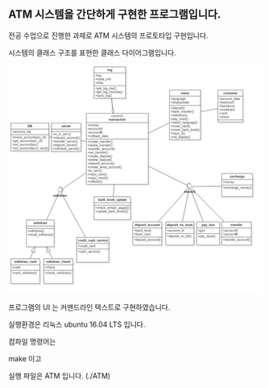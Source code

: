## ATM 시스템을 간단하게 구현한 프로그램입니다.

전공 수업으로 진행한 과제로 ATM 시스템의 프로토타입 구현입니다.



시스템의 클래스 구조를 표현한 클래스 다이어그램입니다.



![ClassDiagram](./img/ClassDiagram.jpg)



프로그램의 UI 는 커맨드라인 텍스트로 구현하였습니다.

실행환경은 리눅스 ubuntu 16.04 LTS 입니다.

컴파일 명령어는 

make 이고

실행 파일은 ATM 입니다. (./ATM)
